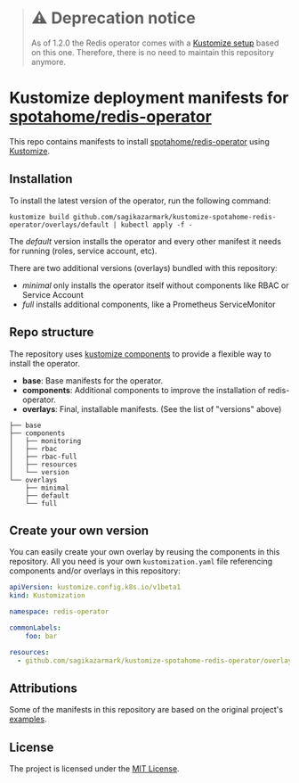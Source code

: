 > # ⚠️ Deprecation notice
>
> As of 1.2.0 the Redis operator comes with a [Kustomize setup](https://github.com/spotahome/redis-operator#using-kustomize) based on this one.
> Therefore, there is no need to maintain this repository anymore.

# Kustomize deployment manifests for [spotahome/redis-operator](https://github.com/spotahome/redis-operator)

This repo contains manifests to install [spotahome/redis-operator](https://github.com/spotahome/redis-operator) using [Kustomize](https://kustomize.io/).


## Installation

To install the latest version of the operator, run the following command:
```shell
kustomize build github.com/sagikazarmark/kustomize-spotahome-redis-operator/overlays/default | kubectl apply -f -
```

The _default_ version installs the operator and every other manifest it needs for running (roles, service account, etc).

There are two additional versions (overlays) bundled with this repository:

- _minimal_ only installs the operator itself without components like RBAC or Service Account
- _full_ installs additional components, like a Prometheus ServiceMonitor


## Repo structure

The repository uses [kustomize components](https://kubectl.docs.kubernetes.io/guides/config_management/components/)
to provide a flexible way to install the operator.

- **base**: Base manifests for the operator.
- **components**: Additional components to improve the installation of redis-operator.
- **overlays**: Final, installable manifests. (See the list of "versions" above)

```
├── base
├── components
│   ├── monitoring
│   ├── rbac
│   ├── rbac-full
│   ├── resources
│   └── version
└── overlays
    ├── minimal
    ├── default
    └── full
```

## Create your own version

You can easily create your own overlay by reusing the components in this repository.
All you need is your own `kustomization.yaml` file referencing components and/or overlays in this repository:

```yaml
apiVersion: kustomize.config.k8s.io/v1beta1
kind: Kustomization

namespace: redis-operator

commonLabels:
    foo: bar

resources:
  - github.com/sagikazarmark/kustomize-spotahome-redis-operator/overlays/full
```


## Attributions

Some of the manifests in this repository are based on the original project's [examples](https://github.com/spotahome/redis-operator/tree/master/example).


## License

The project is licensed under the [MIT License](LICENSE).
